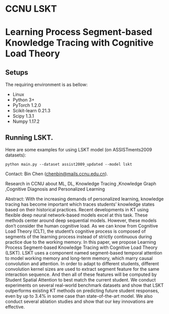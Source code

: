 # CCNU LSKT
# Learning Process Segment-based Knowledge Tracing with Cognitive Load Theory
<!-- ICDE'2022: Learning Process Segment-based Knowledge Tracing with Cognitive Load Theory (Pytorch implementation for LSKT).




If you find this code useful in your research then please cite  
```bash
@inproceedings{bin2022LSKT,
  title={Learning Process Segment-based Knowledge Tracing with Cognitive Load Theory},
  author={Tao Huang, Bin Chen, Huali Yang, Jing Geng,Hekun Xie and Tao Yu},
  booktitle={Proceedings of the 38th IEEE International Conference on Data Engineering on Knowledge Discovery \& Data Mining},
  year={2022}
}
```  -->

## Setups
The requiring environment is as bellow:  

- Linux 
- Python 3+
- PyTorch 1.2.0 
- Scikit-learn 0.21.3
- Scipy 1.3.1
- Numpy 1.17.2



## Running LSKT.
Here are some examples for using LSKT model (on ASSISTments2009 datasets):
```
python main.py --dataset assist2009_updated --model lskt 
```



Contact: Bin Chen (chenbin@mails.ccnu.edu.cn).

Research in CCNU about ML, DL, Knowledge Tracing ,Knowledge Graph ,Cognitive Diagnosis and Personalized Learning

Abstract:
With the increasing demands of personalized learning, knowledge tracing has become important which traces students’ knowledge states based on their historical practices. Recent developments in KT using flexible deep neural network-based models excel at this task. These methods center around deep sequential models. However, these models don’t consider the human cognitive load. As we can know from Cognitive Load Theory (CLT), the student’s cognitive process is composed of segments of the learning process instead of strictly continuous during practice due to the working memory. In this paper, we propose Learning Process Segment-based Knowledge Tracing with Cognitive Load Theory (LSKT). LSKT uses a component named segment-based temporal attention to model working memory and long-term memory, which marry causal convolution and attention. In order to adapt to different students, different convolution kernel sizes are used to extract segment feature for the same interaction sequence. And then all of these features will be computed by Student Spatial Attention to best match the current student. We conduct experiments on several real-world benchmark datasets and show that LSKT outperforms existing KT methods on predicting future student responses, even by up to 3.4% in some case than state-of-the-art model. We also conduct several ablation studies and show that our key innovations are effective.
